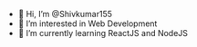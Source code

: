 - 👋 Hi, I’m @Shivkumar155
- 👀 I’m interested in Web Development
- 🌱 I’m currently learning ReactJS and NodeJS



<!---
Shivkumar155/Shivkumar155 is a ✨ special ✨ repository because its `README.md` (this file) appears on your GitHub profile.
You can click the Preview link to take a look at your changes.
--->
